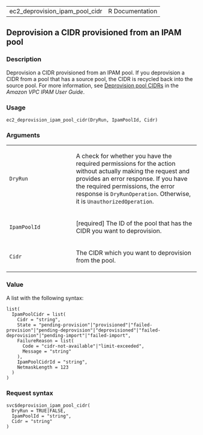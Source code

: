 <table style="width: 100%;">
<tbody>
<tr class="odd">
<td>ec2_deprovision_ipam_pool_cidr</td>
<td style="text-align: right;">R Documentation</td>
</tr>
</tbody>
</table>

## Deprovision a CIDR provisioned from an IPAM pool

### Description

Deprovision a CIDR provisioned from an IPAM pool. If you deprovision a
CIDR from a pool that has a source pool, the CIDR is recycled back into
the source pool. For more information, see [Deprovision pool
CIDRs](https://docs.aws.amazon.com/vpc/latest/ipam/depro-pool-cidr-ipam.html)
in the *Amazon VPC IPAM User Guide*.

### Usage

    ec2_deprovision_ipam_pool_cidr(DryRun, IpamPoolId, Cidr)

### Arguments

<table>
<colgroup>
<col style="width: 35%" />
<col style="width: 65%" />
</colgroup>
<tbody>
<tr class="odd">
<td><code
id="ec2_deprovision_ipam_pool_cidr_:_DryRun">DryRun</code></td>
<td><p>A check for whether you have the required permissions for the
action without actually making the request and provides an error
response. If you have the required permissions, the error response is
<code>DryRunOperation</code>. Otherwise, it is
<code>UnauthorizedOperation</code>.</p></td>
</tr>
<tr class="even">
<td><code
id="ec2_deprovision_ipam_pool_cidr_:_IpamPoolId">IpamPoolId</code></td>
<td><p>[required] The ID of the pool that has the CIDR you want to
deprovision.</p></td>
</tr>
<tr class="odd">
<td><code id="ec2_deprovision_ipam_pool_cidr_:_Cidr">Cidr</code></td>
<td><p>The CIDR which you want to deprovision from the pool.</p></td>
</tr>
</tbody>
</table>

### Value

A list with the following syntax:

    list(
      IpamPoolCidr = list(
        Cidr = "string",
        State = "pending-provision"|"provisioned"|"failed-provision"|"pending-deprovision"|"deprovisioned"|"failed-deprovision"|"pending-import"|"failed-import",
        FailureReason = list(
          Code = "cidr-not-available"|"limit-exceeded",
          Message = "string"
        ),
        IpamPoolCidrId = "string",
        NetmaskLength = 123
      )
    )

### Request syntax

    svc$deprovision_ipam_pool_cidr(
      DryRun = TRUE|FALSE,
      IpamPoolId = "string",
      Cidr = "string"
    )
